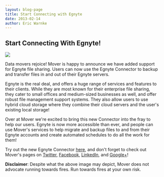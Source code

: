 ```yaml
---
layout: blog-page
title: Start Connecting with Egnyte
date: 2013-02-14
author: Eric Warnke
---
```


## Start Connecting With Egnyte!

<img src="{{ site.url }}/img/blog/2013-02-14_egnyte.png" class="pull-left p-r-md">

Data movers rejoice! Mover is happy to announce we have added support for Egnyte file sharing. Users can now use the Egnyte Connector to backup and transfer files in and out of their Egnyte servers. 

Egnyte is the real deal, and offers a huge range of services and features to their clients. While they are most known for their enterprise file sharing, they cater to small offices and medium-sized businesses as well, and offer robust file management support systems. They also allow users to use hybrid cloud storage where they combine their cloud servers and the user's existing local storage!  

Over at Mover we're excited to bring this new Connector into the fray to help our users. Egnyte is now more accessible than ever, and people can use Mover's services to help migrate and backup files to and from their Egnyte accounts and create automated schedules to do all the work for them! 

Try out the new Egnyte Connector [here][2], and don't forget to check out Mover's pages on [Twitter][3], [Facebook][4], [LinkedIn][5], and [Google+][6]! 

**Disclaimer**: Despite what the above image may depict, Mover does not advocate running towards fires. Run towards fires at your own risk. 

[2]: https://app.mover.io/
[3]: http://www.twitter.com/Mover_io
[4]: https://www.facebook.com/Mover.io
[5]: http://www.linkedin.com/company/mover
[6]: http://bit.ly/MoverGooglePlus
